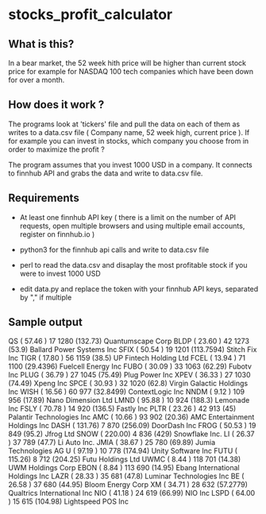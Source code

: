 # stocks_profit_calculator

What is this?
-------------

In a bear market, the 52 week hith price will be higher than current stock price for example for NASDAQ 100 tech companies which have been down for over a month.


How does it work ?
------------------

The programs look at 'tickers' file and pull the data on each of them as writes to a data.csv file ( Company name, 52 week high, current price ). If for example you can invest in stocks, which company you choose from in order to maximize the profit ?

The program assumes that you invest 1000 USD in a company. It connects to finnhub API and grabs the data and write to data.csv file.


Requirements
------------

*  At least one finnhub API key ( there is a limit on the number of API requests, open multiple browsers and using multiple email accounts, register on finnhub.io )
* python3 for the finnhub api calls and write to data.csv file
* perl to read the data.csv and disaplay the most profitable stock if you were to invest 1000 USD

* edit data.py and replace the token with your finnhub API keys, separated by "," if multiple

Sample output
-------------

QS       ( 57.46 )        17                   1280    (132.73)    Quantumscape Corp
BLDP     ( 23.60 )        42                   1273    (53.9)    Ballard Power Systems Inc
SFIX     ( 50.54 )        19                   1201    (113.7594)    Stitch Fix Inc
TIGR     ( 17.80 )        56                   1159    (38.5)    UP Fintech Holding Ltd
FCEL     ( 13.94 )        71                   1100    (29.4396)    Fuelcell Energy Inc
FUBO     ( 30.09 )        33                   1063    (62.29)    Fubotv Inc
PLUG     ( 36.79 )        27                   1045    (75.49)    Plug Power Inc
XPEV     ( 36.33 )        27                   1030    (74.49)    Xpeng Inc
SPCE     ( 30.93 )        32                   1020    (62.8)    Virgin Galactic Holdings Inc
WISH     ( 16.56 )        60                   977    (32.8499)    ContextLogic Inc
NNDM     ( 9.12  )        109                  956    (17.89)    Nano Dimension Ltd
LMND     ( 95.88 )        10                   924    (188.3)    Lemonade Inc
FSLY     ( 70.78 )        14                   920    (136.5)    Fastly Inc
PLTR     ( 23.26 )        42                   913    (45)    Palantir Technologies Inc
AMC      ( 10.66 )        93                   902    (20.36)    AMC Entertainment Holdings Inc
DASH     ( 131.76)        7                    870    (256.09)    DoorDash Inc
FROG     ( 50.53 )        19                   849    (95.2)    Jfrog Ltd
SNOW     ( 220.00)        4                    836    (429)    Snowflake Inc.
LI       ( 26.37 )        37                   789    (47.7)    Li Auto Inc.
JMIA     ( 38.67 )        25                   780    (69.89)    Jumia Technologies AG
U        ( 97.19 )        10                   778    (174.94)    Unity Software Inc
FUTU     ( 115.26)        8                    712    (204.25)    Futu Holdings Ltd
UWMC     ( 8.44  )        118                  701    (14.38)    UWM Holdings Corp
EBON     ( 8.84  )        113                  690    (14.95)    Ebang International Holdings Inc
LAZR     ( 28.33 )        35                   681    (47.8)    Luminar Technologies Inc
BE       ( 26.58 )        37                   680    (44.95)    Bloom Energy Corp
XM       ( 34.71 )        28                   632    (57.2779)    Qualtrics International Inc
NIO      ( 41.18 )        24                   619    (66.99)    NIO Inc
LSPD     ( 64.00 )        15                   615    (104.98)    Lightspeed POS Inc

